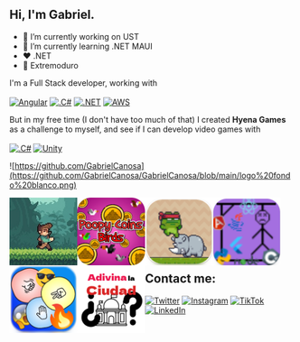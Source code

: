 ## Hi, I'm Gabriel.

- 🔭 I’m currently working on UST
- 🌱 I’m currently learning .NET MAUI
- ❤️ .NET
- 🤟  Extremoduro

I'm a Full Stack developer, working with  
</br>
[![Angular](https://img.shields.io/badge/angular-FF0000?style=for-the-badge&logo=angular&logoColor=white&labelColor=101010)]()
[![.C#](https://img.shields.io/badge/csharp-9146FF?style=for-the-badge&logo=csharp&logoColor=white&labelColor=101010)]()
[![.NET](https://img.shields.io/badge/dotnet-9146FF?style=for-the-badge&logo=dotnet&logoColor=white&labelColor=101010)]()
[![AWS](https://img.shields.io/badge/AWS-FA7343?style=for-the-badge&logo=amazon-aws&logoColor=white&labelColor=101010)]()
</br>

But in my free time (I don't have too much of that) I created **Hyena Games** as a challenge to myself, and see if I can develop video games with  
</br>
[![.C#](https://img.shields.io/badge/csharp-9146FF?style=for-the-badge&logo=csharp&logoColor=white&labelColor=101010)]()
[![Unity](https://img.shields.io/badge/unity-232F3E?style=for-the-badge&logo=unity&logoColor=white&labelColor=101010)]()
</br>

![https://github.com/GabrielCanosa](https://github.com/GabrielCanosa/GabrielCanosa/blob/main/logo%20fondo%20blanco.png)

<a href="https://play.google.com/store/apps/details?id=com.JarlGab.JungleGame"><img src="https://github.com/GabrielCanosa/GabrielCanosa/blob/main/jungle%20tangle.png" align="left" height="120" width="120" ></a>
<a href="https://play.google.com/store/apps/details?id=com.HyenaGames.PoopyCoinsBirds"><img src="https://github.com/GabrielCanosa/GabrielCanosa/blob/main/icono%20poopy%20coins%20birds.png" align="left" height="120" width="120" ></a>
<a href="https://play.google.com/store/apps/details?id=com.HyenaGames.LaAventuraDeLaRana"><img src="https://github.com/GabrielCanosa/GabrielCanosa/blob/main/aventurarana.png" align="left" height="120" width="120" ></a>
<a href="https://play.google.com/store/apps/details?id=com.hyenagames.ahorcadodev"><img src="https://github.com/GabrielCanosa/GabrielCanosa/blob/main/ahorcadodev.png" align="left" height="120" width="120" ></a>
<a href="https://play.google.com/store/apps/details?id=com.hyenagames.yankenponandotromonton"><img src="https://github.com/GabrielCanosa/GabrielCanosa/blob/main/yankenpon.png" align="left" height="120" width="120" ></a>
<a href="https://play.google.com/store/apps/details?id=com.hyenagames.adivinalaciudad"><img src="https://github.com/GabrielCanosa/GabrielCanosa/blob/main/adivinalaciudad.png" align="left" height="120" width="120" ></a>


</br></br></br></br></br></br>


## Contact me:

[![Twitter](https://img.shields.io/badge/Twitter-%231DA1F2?style=for-the-badge&logo=twitter&logoColor=white)](https://twitter.com/HyenaSoftware)
[![Instagram](https://img.shields.io/badge/Instagram-%23E4405F.svg?&style=for-the-badge&logo=instagram&logoColor=white)](https://www.instagram.com/hyena.games/)
[![TikTok](https://img.shields.io/badge/TikTok-12100E?style=for-the-badge&logo=tiktok&logoColor=white)](https://vm.tiktok.com/ZMJEw2Aj7/)
[![LinkedIn](https://img.shields.io/badge/LinkedIn-%230077B5.svg?&style=for-the-badge&logo=linkedin)](https://www.linkedin.com/in/gabriel-canosa-66a5179a/)
